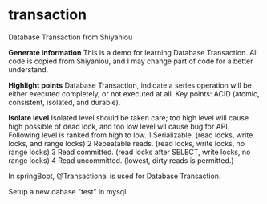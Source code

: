 # transaction
Database Transaction from Shiyanlou

**Generate information**
This is a demo for learning Database Transaction. All code
is copied from Shiyanlou, and I may change part of code for a better understand.

**Highlight points**
Database Transaction, indicate a series operation will be either executed completely, or not executed at all.
Key points: ACID (atomic, consistent, isolated, and durable).

**Isolate level**
Isolated level should be taken care; too high level will cause high possible of dead lock, 
and too low level wil cause bug for API. Following level is ranked from high to low.
1 Serializable. (read locks, write locks, and range locks)
2 Repeatable reads. (read locks, write locks, no range locks)
3 Read committed. (read locks after SELECT, write locks, no range locks)
4 Read uncommitted. (lowest, dirty reads is permitted.)

In springBoot, @Transactional is used for Database Transaction.

Setup a new dabase "test" in mysql
